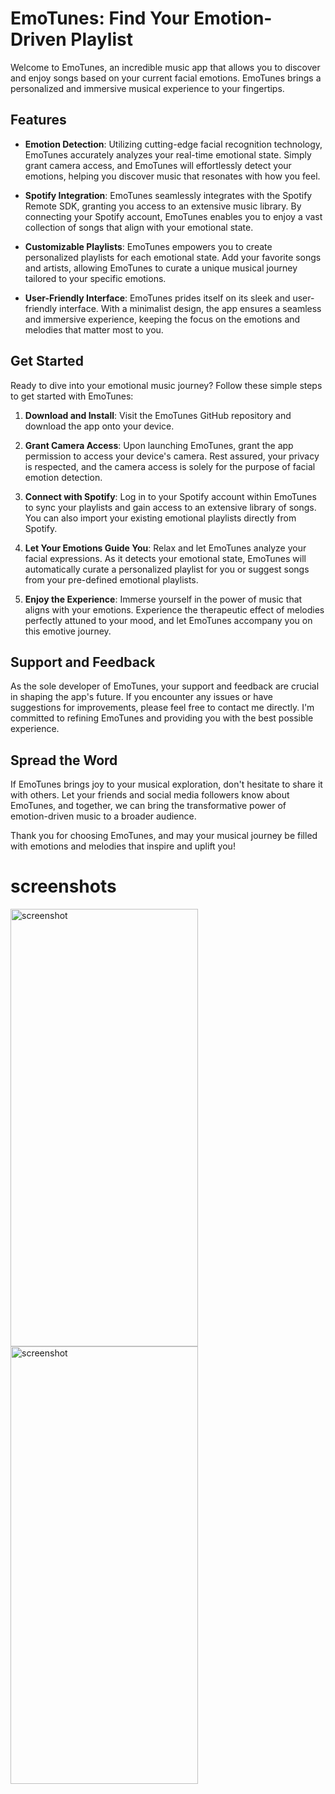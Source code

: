 # EmoTunes: Find Your Emotion-Driven Playlist

Welcome to EmoTunes, an incredible music app that allows you to discover and enjoy songs based on your current facial emotions. EmoTunes brings a personalized and immersive musical experience to your fingertips.

## Features

- **Emotion Detection**: Utilizing cutting-edge facial recognition technology, EmoTunes accurately analyzes your real-time emotional state. Simply grant camera access, and EmoTunes will effortlessly detect your emotions, helping you discover music that resonates with how you feel.

- **Spotify Integration**: EmoTunes seamlessly integrates with the Spotify Remote SDK, granting you access to an extensive music library. By connecting your Spotify account, EmoTunes enables you to enjoy a vast collection of songs that align with your emotional state.

- **Customizable Playlists**: EmoTunes empowers you to create personalized playlists for each emotional state. Add your favorite songs and artists, allowing EmoTunes to curate a unique musical journey tailored to your specific emotions.

- **User-Friendly Interface**: EmoTunes prides itself on its sleek and user-friendly interface. With a minimalist design, the app ensures a seamless and immersive experience, keeping the focus on the emotions and melodies that matter most to you.

## Get Started

Ready to dive into your emotional music journey? Follow these simple steps to get started with EmoTunes:

1. **Download and Install**: Visit the EmoTunes GitHub repository and download the app onto your device. 

2. **Grant Camera Access**: Upon launching EmoTunes, grant the app permission to access your device's camera. Rest assured, your privacy is respected, and the camera access is solely for the purpose of facial emotion detection.

3. **Connect with Spotify**: Log in to your Spotify account within EmoTunes to sync your playlists and gain access to an extensive library of songs. You can also import your existing emotional playlists directly from Spotify.

4. **Let Your Emotions Guide You**: Relax and let EmoTunes analyze your facial expressions. As it detects your emotional state, EmoTunes will automatically curate a personalized playlist for you or suggest songs from your pre-defined emotional playlists.

5. **Enjoy the Experience**: Immerse yourself in the power of music that aligns with your emotions. Experience the therapeutic effect of melodies perfectly attuned to your mood, and let EmoTunes accompany you on this emotive journey.

## Support and Feedback

As the sole developer of EmoTunes, your support and feedback are crucial in shaping the app's future. If you encounter any issues or have suggestions for improvements, please feel free to contact me directly. I'm committed to refining EmoTunes and providing you with the best possible experience.

## Spread the Word

If EmoTunes brings joy to your musical exploration, don't hesitate to share it with others. Let your friends and social media followers know about EmoTunes, and together, we can bring the transformative power of emotion-driven music to a broader audience.

Thank you for choosing EmoTunes, and may your musical journey be filled with emotions and melodies that inspire and uplift you!

# screenshots

<img src="https://github.com/code-bhuvanesh/EMO-Tunes/assets/90144561/28670b66-a675-41b6-902f-d685bae28607" alt="screenshot" width="300" height="700" style=" margin-right: 20px;">
<img src="https://github.com/code-bhuvanesh/EMO-Tunes/assets/90144561/4c55d532-6601-4da3-acbd-1bae0ddc0828" alt="screenshot" width="300" height="700" style=" margin-right: 20px;">
